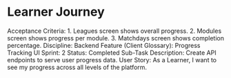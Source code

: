 # Learner Journey

Acceptance Criteria: 1. Leagues screen shows overall progress. 2. Modules screen shows progress per module. 3. Matchdays screen shows completion percentage.
Discipline: Backend
Feature (Client Glossary): Progress Tracking UI
Sprint: 2
Status: Completed
Sub-Task Description: Create API endpoints to serve user progress data.
User Story: As a Learner, I want to see my progress across all levels of the platform.